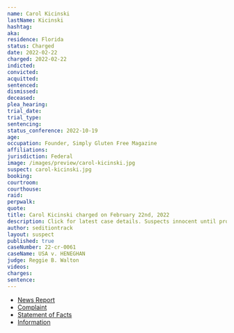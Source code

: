 ```yaml
---
name: Carol Kicinski
lastName: Kicinski
hashtag:
aka:
residence: Florida
status: Charged
date: 2022-02-22
charged: 2022-02-22
indicted:
convicted:
acquitted:
sentenced:
dismissed:
deceased:
plea_hearing:
trial_date:
trial_type:
sentencing:
status_conference: 2022-10-19
age:
occupation: Founder, Simply Gluten Free Magazine
affiliations:
jurisdiction: Federal
image: /images/preview/carol-kicinski.jpg
suspect: carol-kicinski.jpg
booking:
courtroom:
courthouse:
raid:
perpwalk:
quote:
title: Carol Kicinski charged on February 22nd, 2022
description: Click for latest case details. Suspects innocent until proven guilty.
author: seditiontrack
layout: suspect
published: true
caseNumber: 22-cr-0061
caseName: USA v. HENEGHAN
judge: Reggie B. Walton
videos:
charges:
sentence:
---
```

- [News Report](https://www.msn.com/en-us/news/world/tv-chef-carol-kicinski-charged-with-entering-capitol-during-jan-6-riots/ar-AAUdYVp)
- [Complaint](https://www.justice.gov/usao-dc/case-multi-defendant/file/1476351/download)
- [Statement of Facts](https://www.justice.gov/usao-dc/case-multi-defendant/file/1476356/download)
- [Information](https://extremism.gwu.edu/sites/g/files/zaxdzs2191/f/Jon%20Heneghan%20and%20Carol%20Kicinski%20Information.pdf)
